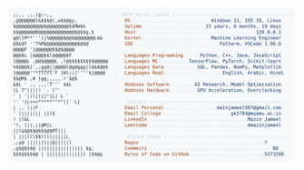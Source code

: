 <picture>
  <source srcset="https://raw.githubusercontent.com/mmazinjameel/mmazinjameel/main/dark_mode.svg?v=1748110358" media="(prefers-color-scheme: dark)">
  <img src="https://raw.githubusercontent.com/mmazinjameel/mmazinjameel/main/light_mode.svg?v=1748110358">
</picture>
